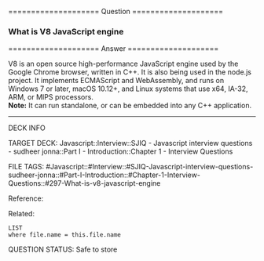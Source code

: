 ==================== Question ====================  

### What is V8 JavaScript engine  

==================== Answer ====================  

V8 is an open source high-performance JavaScript engine used by the Google
Chrome browser, written in C++. It is also being used in the node.js project. It
implements ECMAScript and WebAssembly, and runs on Windows 7 or later, macOS
10.12+, and Linux systems that use x64, IA-32, ARM, or MIPS processors.  
**Note:** It can run standalone, or can be embedded into any C++ application.

---

DECK INFO

TARGET DECK: Javascript::Interview::SJIQ - Javascript interview questions -
sudheer jonna::Part I - Introduction::Chapter 1 - Interview Questions

FILE TAGS:
#Javascript::#Interview::#SJIQ-Javascript-interview-questions-sudheer-jonna::#Part-I-Introduction::#Chapter-1-Interview-Questions::#297-What-is-v8-javascript-engine

Reference:

Related:

```dataview
LIST
where file.name = this.file.name
```

QUESTION STATUS: Safe to store

